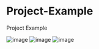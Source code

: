 # Project-Example
Project Example

![image](https://user-images.githubusercontent.com/66575272/179991817-80c33234-8233-4944-81b3-1b1bc2fb73bc.png)
![image](https://user-images.githubusercontent.com/66575272/179991973-35c7790a-897f-4ddd-8408-5baddf34e750.png)
![image](https://user-images.githubusercontent.com/66575272/179992002-f6c9ad7f-d8a6-4dab-8a16-65a7d66549c3.png)

